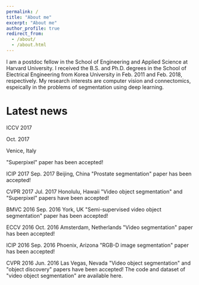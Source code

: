 ```yaml
---
permalink: /
title: "About me"
excerpt: "About me"
author_profile: true
redirect_from: 
  - /about/
  - /about.html
---
```


I am a postdoc fellow in the School of Engineering and Applied Science at Harvard University. I received the B.S. and Ph.D. degrees in the School of Electrical Engineering from Korea University in Feb. 2011 and Feb. 2018, respectively. My research interests are computer vision and connectomics, espeically in the problems of segmentation using deep learning.

Latest news
======
ICCV 2017

Oct. 2017

Venice, Italy

"Superpixel" paper has been accepted!

ICIP 2017
Sep. 2017
Beijing, China
"Prostate segmentation" paper has been accepted!

CVPR 2017
Jul. 2017
Honolulu, Hawaii
"Video object segmentation" and "Superpixel" papers have been accepted!

BMVC 2016
Sep. 2016
York, UK
"Semi-supervised video object segmentation" paper has been accepted!

ECCV 2016
Oct. 2016
Amsterdam, Netherlands
"Video segmentation" paper has been accepted!

ICIP 2016
Sep. 2016
Phoenix, Arizona
"RGB-D image segmentation" paper has been accepted!

CVPR 2016
Jun. 2016
Las Vegas, Nevada
"Video object segmentation" and "object discovery" papers have been accepted! 
The code and dataset of "video object segmentation" are available here.
